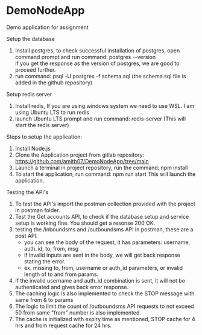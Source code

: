 # DemoNodeApp
Demo application for assignment


Setup the database
1. Install postgres, to check successful installation of postgres, open command prompt and run command: postgres --version  
    if you get the response as the version of postgres, we are good to proceed further.
2. run command: psql -U postgres -f schema.sql (the schema.sql file is added in the github repository)

Setup redis server
1. Install redis, If you are using windows system we need to use WSL. I am using Ubuntu LTS to run redis
2. launch Ubuntu LTS prompt and run command: redis-server (This will start the redis server)

Steps to setup the application:
1. Install Node.js
2. Clone the Application project from gitlab repository: https://github.com/amitb07/DemoNodeApp/tree/main
3. Launch a terminal in project repository, run the command: npm install
4. To start the application, run command:  npm run start
    This will launch the application. 

Testing the API's
1. To test the API's import the postman collection provided with the project in postman folder.
2. Test the Get accounts API, to check if the database setup and service setup is working fine. You should get a resonse 200 OK.  
2. testing the /inboundsms and /outboundsms API in postman, these are a post API.
    - you can see the body of the request, it has parameters: username, auth_id, to, from, msg
    - if invalid inputs are sent in the body, we will get back response stating the error.
    - ex. missing to, from, username or auth_id parameters, or invalid length of to and from params.
3. If the invalid username and auth_id combination is sent, it will not be authenticated and gives back error response.
4. The caching logic is also implemented to check the STOP message with same from & to params
5. The logic to limit the count of /outboundsms API requests to not exceed 50 from same "from" number is also implemented.
6. The cache is initialized with expiry time as mentioned, STOP cache for 4 hrs and from request cache for 24 hrs.